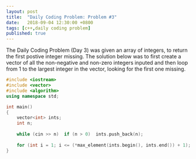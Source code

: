 ```yaml
---
layout: post
title:  "Daily Coding Problem: Problem #3"
date:   2018-09-04 12:30:00 +0800
tags: [c++,daily coding problem]
published: true
---
```


The Daily Coding Problem (Day 3) was given an array of integers, to return the first postive integer missing. The solution below was to first create a vector of all the non-negative and non-zero integers inputed and then loop from 1 to the largest integer in the vector, looking for the first one missing.


```c++
#include <iostream>
#include <vector>
#include <algorithm>
using namespace std;

int main()
{
    vector<int> ints;
    int n;
    
    while (cin >> n)  if (n > 0)  ints.push_back(n);
    
    for (int i = 1; i <= (*max_element(ints.begin(), ints.end()) + 1); i++) if (find(ints.begin(), ints.end(), i) == ints.end()) {cout << i << endl; break;}
}
```

